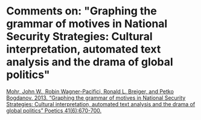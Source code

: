 # Comments on: "Graphing the grammar of motives in National Security Strategies: Cultural interpretation, automated text analysis and the drama of global politics"
[Mohr, John W., Robin Wagner-Pacifici, Ronald L. Breiger, and Petko Bogdanov. 2013. “Graphing the grammar of motives in National Security Strategies: Cultural interpretation, automated text analysis and the drama of global politics” Poetics 41(6):670-700.](http://www.sciencedirect.com/science/article/pii/S0304422X1300065X)
